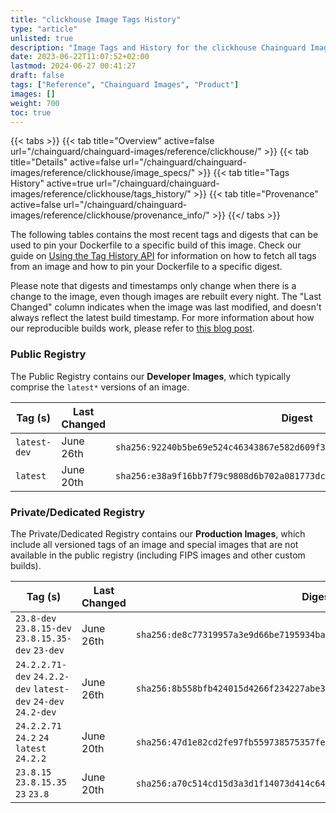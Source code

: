 ```yaml
---
title: "clickhouse Image Tags History"
type: "article"
unlisted: true
description: "Image Tags and History for the clickhouse Chainguard Image"
date: 2023-06-22T11:07:52+02:00
lastmod: 2024-06-27 00:41:27
draft: false
tags: ["Reference", "Chainguard Images", "Product"]
images: []
weight: 700
toc: true
---
```


{{< tabs >}}
{{< tab title="Overview" active=false url="/chainguard/chainguard-images/reference/clickhouse/" >}}
{{< tab title="Details" active=false url="/chainguard/chainguard-images/reference/clickhouse/image_specs/" >}}
{{< tab title="Tags History" active=true url="/chainguard/chainguard-images/reference/clickhouse/tags_history/" >}}
{{< tab title="Provenance" active=false url="/chainguard/chainguard-images/reference/clickhouse/provenance_info/" >}}
{{</ tabs >}}

The following tables contains the most recent tags and digests that can be used to pin your Dockerfile to a specific build of this image. Check our guide on [Using the Tag History API](/chainguard/chainguard-images/using-the-tag-history-api/) for information on how to fetch all tags from an image and how to pin your Dockerfile to a specific digest.

Please note that digests and timestamps only change when there is a change to the image, even though images are rebuilt every night. The "Last Changed" column indicates when the image was last modified, and doesn't always reflect the latest build timestamp. For more information about how our reproducible builds work, please refer to [this blog post](https://www.chainguard.dev/unchained/reproducing-chainguards-reproducible-image-builds).

### Public Registry
The Public Registry contains our **Developer Images**, which typically comprise the `latest*` versions of an image.

| Tag (s)       | Last Changed | Digest                                                                    |
|---------------|--------------|---------------------------------------------------------------------------|
|  `latest-dev` | June 26th    | `sha256:92240b5be69e524c46343867e582d609f3efef57e638898447b175c9e01344ec` |
|  `latest`     | June 20th    | `sha256:e38a9f16bb7f79c9808d6b702a081773dced2927f4c499445fab2659160a66fa` |


### Private/Dedicated Registry
The Private/Dedicated Registry contains our **Production Images**, which include all versioned tags of an image and special images that are not available in the public registry (including FIPS images and other custom builds).

| Tag (s)                                                        | Last Changed | Digest                                                                    |
|----------------------------------------------------------------|--------------|---------------------------------------------------------------------------|
|  `23.8-dev` `23.8.15-dev` `23.8.15.35-dev` `23-dev`            | June 26th    | `sha256:de8c77319957a3e9d66be7195934bacab140df3d4c3a52e35887fa8d54181b9a` |
|  `24.2.2.71-dev` `24.2.2-dev` `latest-dev` `24-dev` `24.2-dev` | June 26th    | `sha256:8b558bfb424015d4266f234227abe33e951c7edd1d7e4b2adb74468e2c576648` |
|  `24.2.2.71` `24.2` `24` `latest` `24.2.2`                     | June 20th    | `sha256:47d1e82cd2fe97fb559738575357fe67c6a9aea635261fec77a4a0278c2ccc76` |
|  `23.8.15` `23.8.15.35` `23` `23.8`                            | June 20th    | `sha256:a70c514cd15d3a3d1f14073d414c649f1564f726fc169a2771e0073eb9d1c1e4` |

